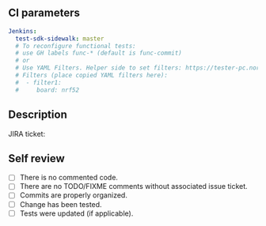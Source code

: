 ## CI parameters

```yaml
Jenkins:
  test-sdk-sidewalk: master
  # To reconfigure functional tests:
  # use GH labels func-* (default is func-commit)
  # or
  # Use YAML Filters. Helper side to set filters: https://tester-pc.nordicsemi.no:8080/test_mgmt
  # Filters (place copied YAML filters here):
  #  - filter1:
  #     board: nrf52
```

## Description

JIRA ticket: 

## Self review

- [ ] There is no commented code.
- [ ] There are no TODO/FIXME comments without associated issue ticket.
- [ ] Commits are properly organized.
- [ ] Change has been tested.
- [ ] Tests were updated (if applicable).
